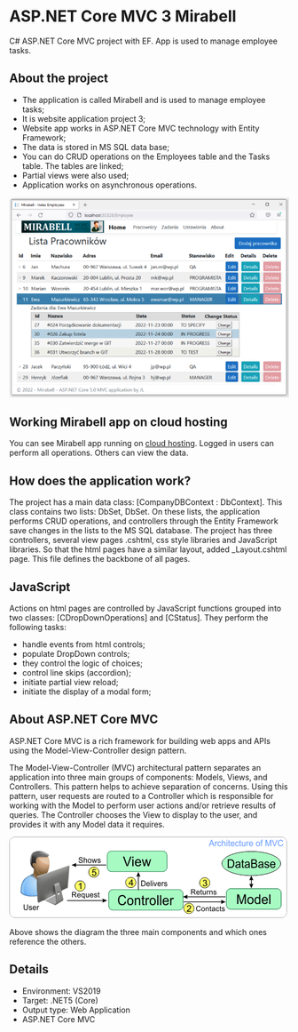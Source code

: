 # ASP.NET Core MVC 3 Mirabell

C# ASP.NET Core MVC project with EF. App is used to manage employee tasks.

## About the project
- The application is called Mirabell and is used to manage employee tasks;
- It is website application project 3; 
- Website app works in ASP.NET Core MVC technology with Entity Framework;
- The data is stored in MS SQL data base;
- You can do CRUD operations on the Employees table and the Tasks table. The tables are linked;
- Partial views were also used;
- Application works on asynchronous operations.

![](/Jpg/AspNetCoreMvcEF3Mirabell.png)

## Working Mirabell app on cloud hosting

You can see Mirabell app running on [cloud hosting]( http://janluk-001-site1.dtempurl.com/Mirabell). 
Logged in users can perform all operations. Others can view the data.

## How does the application work?

The project has a main data class: [CompanyDBContext : DbContext]. This class contains two lists: DbSet<Employee>, DbSet<CTask>. On these lists, the application performs CRUD operations, and controllers through the Entity Framework save changes in the lists to the MS SQL database.
The project has three controllers, several view pages  .cshtml, css style libraries and JavaScript libraries. So that the html pages have a similar layout, added _Layout.cshtml page. This file defines the backbone of all pages.

## JavaScript

Actions on html pages are controlled by JavaScript functions grouped into two classes: [CDropDownOperations] and [CStatus]. They perform the following tasks:

- handle events from html controls;
- populate DropDown controls;
- they control the logic of choices;
- control line skips (accordion);
- initiate partial view reload;
- initiate the display of a modal form;


## About ASP.NET Core MVC

ASP.NET Core MVC is a rich framework for building web apps and APIs using the Model-View-Controller design pattern.

The Model-View-Controller (MVC) architectural pattern separates an application into three main groups of components: Models, Views, and Controllers. This pattern helps to achieve separation of concerns. Using this pattern, user requests are routed to a Controller which is responsible for working with the Model to perform user actions and/or retrieve results of queries. The Controller chooses the View to display to the user, and provides it with any Model data it requires.

![](/Jpg/MVC_block03.png)

Above shows the diagram the three main components and which ones reference the others.

## Details

- Environment: VS2019
- Target: .NET5 (Core)
- Output type: Web Application
- ASP.NET Core MVC



